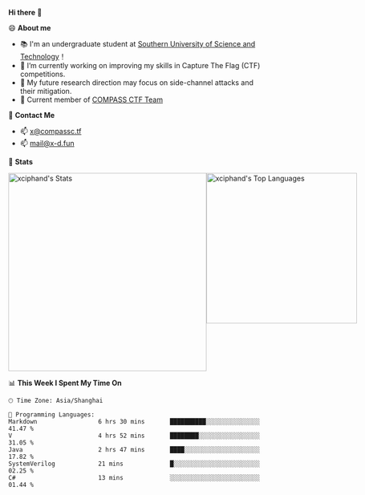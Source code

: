 **Hi there** 👋


😄 **About me**

- 📚 I'm an undergraduate student at [Southern University of Science and Technology](https://www.sustech.edu.cn)！
- 🌱 I’m currently working on improving my skills in Capture The Flag (CTF) competitions.
- 🔭 My future research direction may focus on side-channel attacks and their mitigation.
- 🚩 Current member of [COMPASS CTF Team](https://blog.compassc.tf/) 

👋 **Contact Me**

- 📫 [x@compassc.tf](mailto:x@compassc.tf)
- 📫 [mail@x-d.fun](mailto:mail@x-d.fun)

🌟 **Stats**

<div style="display: flex; justify-content: space-between;">
  <img src="https://github-readme-stats-ten-dusky-26.vercel.app/api?username=xciphand&theme=vue-dark&show_icons=true&hide_border=true&count_private=true" alt="xciphand's Stats" width="395" />
  <img src="https://github-readme-stats-ten-dusky-26.vercel.app/api/top-langs/?username=xciphand&theme=vue-dark&show_icons=true&hide_border=true&layout=compact" alt="xciphand's Top Languages" width="300" />
</div>


<!--START_SECTION:waka-->
📊 **This Week I Spent My Time On** 

```text
🕑︎ Time Zone: Asia/Shanghai

💬 Programming Languages: 
Markdown                 6 hrs 30 mins       ██████████░░░░░░░░░░░░░░░   41.47 % 
V                        4 hrs 52 mins       ████████░░░░░░░░░░░░░░░░░   31.05 % 
Java                     2 hrs 47 mins       ████░░░░░░░░░░░░░░░░░░░░░   17.82 % 
SystemVerilog            21 mins             █░░░░░░░░░░░░░░░░░░░░░░░░   02.25 % 
C#                       13 mins             ░░░░░░░░░░░░░░░░░░░░░░░░░   01.44 % 
```


<!--END_SECTION:waka-->
